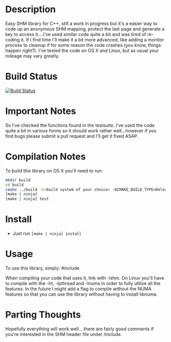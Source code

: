 # Description
Easy SHM library for C++, still a work in progress but it's 
a easier way to code up an anonymous SHM mapping, protect
the last page and generate a key to access it....I've used
similar code quite a bit and was tired of re-coding it.  If
I find time I'll make it a bit more advanced, like adding
a monitor process to cleanup if for some reason the code
crashes (you know, things happen right?).  I've tested the
code on OS X and Linux, but as usual your mileage may vary
greatly.

# Build Status
[![Build Status](https://travis-ci.org/RaftLib/shm.svg?branch=master)](https://travis-ci.org/RaftLib/shm)

# Important Notes
So I've checked the functions found in the testsuite.  I've
used the code quite a bit in various forms so it should work
rather well...however if you find bugs please submit a pull
request and I'll get it fixed ASAP.

# Compilation Notes
To build this library on OS X you'll need to run:
```bash
mkdir build
cd build
cmake ../build -G<build system of your choice> -DCMAKE_BUILD_TYPE=Release
[make | ninja]
[make | ninja] test
```

# Install
* Just run ```[make | ninja] install```


# Usage
To use this library, simply:
\#include <shm>

When compiling your code that uses it, link with -lshm.  On 
Linux you'll have to compile with the -lrt, -lpthread and 
-lnuma in order to fully utilize all the features.  In 
the future I might add a flag to compile without the NUMA
features so that you can use the library without having 
to install libnuma.

# Parting Thoughts
Hopefully everything will work well....there are fairly good comments
if you're interested in the SHM header file under /include.


